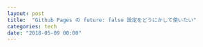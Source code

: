 ```yaml
---
layout: post
title:  "Github Pages の future: false 設定をどうにかして使いたい"
categories: tech
date: "2018-05-09 00:00"
---
```

